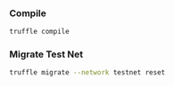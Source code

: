 ### Compile

```bash
truffle compile
```

### Migrate Test Net

```bash
truffle migrate --network testnet reset
```
